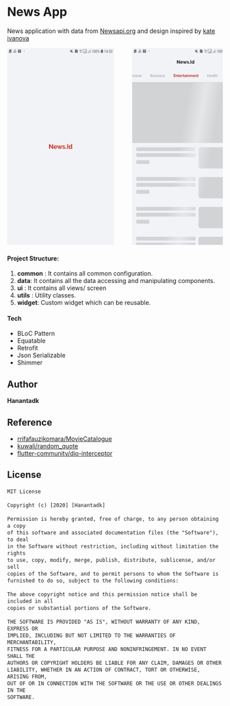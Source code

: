 # News App
News application with data from [Newsapi.org](https://newsapi.org/) and design inspired by [kate ivanova](https://www.instagram.com/p/B8DFg12A0AT/?igshid=v7dlbq6kzlr6)
<pre>
<img src="screenshot/sc_news_splash.jpg" width="250" height="460">     <img src="screenshot/sc_news_loading.jpg" width="250" height="460">     <img src="screenshot/sc_news_home.jpg" width="250" height="460">     <img src="screenshot/sc_news_detail.jpg" width="250" height="460">
</pre>


#### Project Structure:
1. **common** : It contains all common configuration.
2. **data**:  It contains all the data accessing and manipulating components.
3. **ui** : It contains all views/ screen
4. **utils** : Utility classes.
5. **widget**: Custom widget which can be reusable.

#### Tech
* BLoC Pattern
* Equatable
* Retrofit
* Json Serializable
* Shimmer

## Author
**Hanantadk**

## Reference
* [rrifafauzikomara/MovieCatalogue](https://github.com/rrifafauzikomara/MovieCatalogue/)
* [kuwali/random_quote](https://github.com/kuwali/random_quote/tree/master/lib)
* [flutter-community/dio-interceptor](https://medium.com/flutter-community/dio-interceptors-in-flutter-17be4214f363)

## License

```
MIT License

Copyright (c) [2020] [Hanantadk]

Permission is hereby granted, free of charge, to any person obtaining a copy
of this software and associated documentation files (the "Software"), to deal
in the Software without restriction, including without limitation the rights
to use, copy, modify, merge, publish, distribute, sublicense, and/or sell
copies of the Software, and to permit persons to whom the Software is
furnished to do so, subject to the following conditions:

The above copyright notice and this permission notice shall be included in all
copies or substantial portions of the Software.

THE SOFTWARE IS PROVIDED "AS IS", WITHOUT WARRANTY OF ANY KIND, EXPRESS OR
IMPLIED, INCLUDING BUT NOT LIMITED TO THE WARRANTIES OF MERCHANTABILITY,
FITNESS FOR A PARTICULAR PURPOSE AND NONINFRINGEMENT. IN NO EVENT SHALL THE
AUTHORS OR COPYRIGHT HOLDERS BE LIABLE FOR ANY CLAIM, DAMAGES OR OTHER
LIABILITY, WHETHER IN AN ACTION OF CONTRACT, TORT OR OTHERWISE, ARISING FROM,
OUT OF OR IN CONNECTION WITH THE SOFTWARE OR THE USE OR OTHER DEALINGS IN THE
SOFTWARE.
```